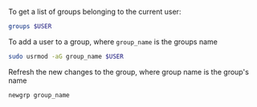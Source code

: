 To get a list of groups belonging to the current user:

```sh
groups $USER
```

To add a user to a group, where `group_name` is the groups name

```sh
sudo usrmod -aG group_name $USER
```

Refresh the new changes to the group, where  group name is the group's name

```
newgrp group_name
```